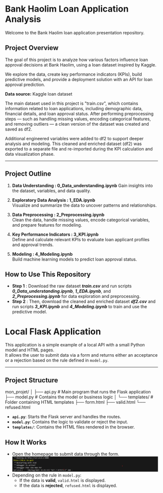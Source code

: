 # Bank Haolim Loan Application Analysis

Welcome to the Bank Haolim loan application presentation repository.

## Project Overview

The goal of this project is to analyze how various factors influence loan approval decisions at Bank Haolim, using a loan dataset inspired by Kaggle.

We explore the data, create key performance indicators (KPIs), build predictive models, and provide a deployment solution with an API for loan approval prediction.

**Data source:** Kaggle loan dataset


The main dataset used in this project is "train.csv", which contains information related to loan applications, including demographic data, financial details, and loan approval status.
After performing preprocessing steps — such as handling missing values, encoding categorical features, and removing outliers — a clean version of the dataset was created and saved as df2.

Additional engineered variables were added to df2 to support deeper analysis and modeling. This cleaned and enriched dataset (df2) was exported to a separate file and re-imported during the KPI calculation and data visualization phase.

---
## Project Outline

1. **Data Understanding : 0_Data_understanding.ipynb** 
   Gain insights into the dataset, variables, and data quality.

2. **Exploratory Data Analysis : 1_EDA.ipynb**  
   Visualize and summarize the data to uncover patterns and relationships.

3. **Data Preprocessing : 2_Preprocessing.ipynb**  
   Clean the data, handle missing values, encode categorical variables, and prepare features for modeling.

4. **Key Performance Indicators : 3_KPI.ipynb**  
   Define and calculate relevant KPIs to evaluate loan applicant profiles and approval trends.

5. **Modeling : 4_Modeling.ipynb**  
   Build machine learning models to predict loan approval status.


## How to Use This Repository

- **Step 1** : Download the raw dataset ***train.csv*** and run scripts ***0_Data_understanding.ipynb***, ***1_EDA.ipynb***, and ***2_Preprocessing.ipynb*** for data exploration and preprocessing.
- **Step 2** : Then, download the cleaned and enriched dataset ***df2.csv*** and run scripts ***3_KPI.ipynb*** and ***4_Modeling.ipynb*** to train and use the predictive model.


# Local Flask Application

This application is a simple example of a local API with a small Python model and HTML pages.  
It allows the user to submit data via a form and returns either an acceptance or a rejection based on the rule defined in `model.py`.  

---

## **Project Structure**

mon_projet/
│
├── api.py          # Main program that runs the Flask application
├── model.py        # Contains the model or business logic
│
└── templates/      # Folder containing HTML templates
    ├── form.html
    ├── valid.html
    └── refused.html



- **`api.py`**: Starts the Flask server and handles the routes.  
- **`model.py`**: Contains the logic to validate or reject the input.  
- **`templates/`**: Contains the HTML files rendered in the browser.  



## **How It Works**

- Open the homepage to submit data through the form.  
![Application Preview](LienAPI.png)
- Depending on the rule in `model.py`:  
  - If the data is **valid**, `valid.html` is displayed.  
  - If the data is **rejected**, `refused.html` is displayed.  



